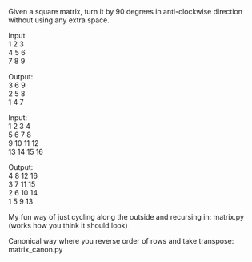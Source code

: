 Given a square matrix, turn it by 90 degrees in anti-clockwise direction without using any extra space.

Input  
 1  2  3  
 4  5  6  
 7  8  9  

Output:  
 3  6  9  
 2  5  8  
 1  4  7  

Input:  
 1  2  3  4  
 5  6  7  8  
 9 10 11 12  
13 14 15 16  

Output:  
 4  8 12 16  
 3  7 11 15  
 2  6 10 14  
 1  5  9 13  

 My fun way of just cycling along the outside and recursing in: matrix.py (works how you think it should look)  

Canonical way where you reverse order of rows and take transpose: matrix_canon.py
